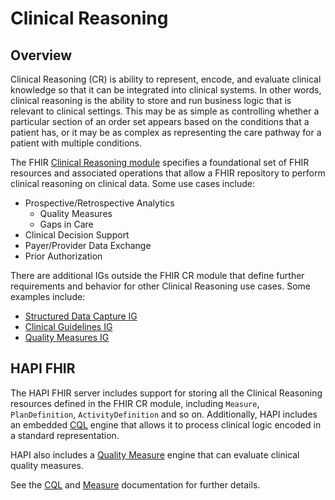 # Clinical Reasoning

## Overview

Clinical Reasoning (CR) is ability to represent, encode, and evaluate clinical knowledge so that it can be integrated into clinical systems. In other words, clinical reasoning is the ability to store and run business logic that is relevant to clinical settings. This may be as simple as controlling whether a particular section of an order set appears based on the conditions that a patient has, or it may be as complex as representing the care pathway for a patient with multiple conditions.

The FHIR [Clinical Reasoning module](http://www.hl7.org/fhir/clinicalreasoning-module.html) specifies a foundational set of FHIR resources and associated operations that allow a FHIR repository to perform clinical reasoning on clinical data. Some use cases include:

* Prospective/Retrospective Analytics
  * Quality Measures
  * Gaps in Care
* Clinical Decision Support
* Payer/Provider Data Exchange
* Prior Authorization

There are additional IGs outside the FHIR CR module that define further requirements and behavior for other Clinical Reasoning use cases. Some examples include:

* [Structured Data Capture IG](https://build.fhir.org/ig/HL7/sdc/)
* [Clinical Guidelines IG](https://hl7.org/fhir/uv/cpg/)
* [Quality Measures IG](http://hl7.org/fhir/us/cqfmeasures/)

## HAPI FHIR

The HAPI FHIR server includes support for storing all the Clinical Reasoning resources defined in the FHIR CR module, including `Measure`, `PlanDefinition`, `ActivityDefinition` and so on. Additionally, HAPI includes an embedded [CQL](/hapi-fhir/docs/clinical_reasoning/cql.html) engine that allows it to process clinical logic encoded in a standard representation.

HAPI also includes a [Quality Measure](/hapi-fhir/docs/clinical_reasoning/measure.html) engine that can evaluate clinical quality measures.

See the [CQL](/hapi-fhir/docs/clinical_reasoning/cql.html) and [Measure](/hapi-fhir/docs/clinical_reasoning/measure.html) documentation for further details.
